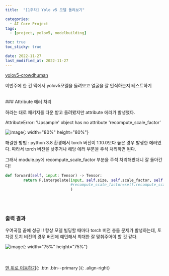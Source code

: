 ```yaml
---
title:  "[1주차] Yolo v5 모델 돌려보기" 

categories:
  - AI Core Project
tags:
  - [project, yolov5, modelbuilding]

toc: true
toc_sticky: true

date: 2022-11-27
last_modified_at: 2022-11-27
---
```




[yolov5-crowdhuman](https://github.com/deepakcrk/yolov5-crowdhuman)

이번주에 한 건 맥에서 yolov5모델을 돌려보고 얼굴을 잘 인식하는지 테스트하기 

<br/> 
### Attribute 에러 처리

하라는 대로 패키지를 다운 받고 돌려봤지만 attribute 에러가 발생했다. 

AttributeError: 'Upsample' object has no attribute 'recompute_scale_factor’

![image](https://user-images.githubusercontent.com/86834982/204151392-d647d47f-fddd-47ea-aaf8-2064d094b674.png){: width="80%" height="80%"}  

해결한 방법 : python 3.8 환경에서 torch 버전이 1.10.0보다 높은 경우 발생한 에러였다. 따라서 torch 버전을 낮추거나 해당 에러 부분을 주석 처리하면 된다.

그래서 module.py에 recompute_scale_factor 부분을 주석 처리해봤더니 잘 돌아간다!

```python
def forward(self, input: Tensor) -> Tensor:
        return F.interpolate(input, self.size, self.scale_factor, self.mode, self.align_corners,
                             #recompute_scale_factor=self.recompute_scale_factor
                             )
```


<br/> <br/> 
### 출력 결과

우여곡절 끝에 성공 !! 항상 모델 빌딩할 때마다 torch 버전 충돌 문제가 발생하는데, 토치랑 토치 비전의 경우 버전에 예민해서 최대한 잘 맞춰주어야 할 것 같다. 

![image](https://user-images.githubusercontent.com/86834982/204151397-c5368dca-2c4f-487b-9c0c-43be954e17bb.png){: width="75%" height="75%"}  




<br/><br/>
[맨 위로 이동하기](#){: .btn .btn--primary }{: .align-right}
